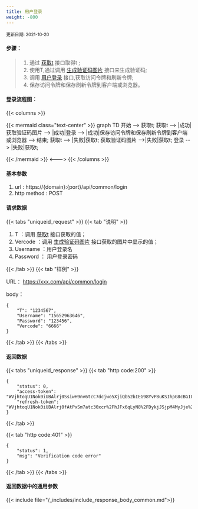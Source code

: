 ```yaml
---
title: 用户登录
weight: -800
---
```

<small>更新日期: 2021-10-20</small>

#### 步骤：
> 1. 通过 [获取t](/auth/get_t) 接口取得t ;
> 2. 使用T,通过调用 [生成验证码图片](/auth/captcha) 接口来生成验证码;
> 3. 调用 [用户登录](/auth/login) 接口,获取访问令牌和刷新令牌;
> 4. 保存访问令牌和保存刷新令牌到客户端或浏览器。
#### 登录流程图：

{{< columns >}}

{{< mermaid class="text-center" >}}
graph TD
    开始 --> 获取t;
    获取t --> |成功|获取验证码图片 -->  |成功|登录 --> |成功|保存访问令牌和保存刷新令牌到客户端或浏览器 --> 结束;
    获取t --> |失败|获取t;
    获取验证码图片 -->|失败|获取t;
    登录 --> |失败|获取t;

{{< /mermaid >}}
<--->
{{< /columns >}}
#### 基本参数
1. url : https://{domain}:{port}/api/common/login
2. http method : POST


#### 请求数据

{{< tabs "uniqueid_request" >}}
{{< tab "说明" >}} 
 
1. T ：调用 [获取t](/auth/get_t) 接口获取的值；
1. Vercode ：调用 [生成验证码图片](/auth/captcha) 接口获取的图片中显示的值；
1. Username ：用户登录名
1. Password ： 用户登录密码


{{< /tab >}}
{{< tab "样例" >}} 

URL： https://xxx.com/api/common/login

body： 

```
{
    "T": "1234567",
    "Username": "15652963646",
    "Password": "123456",
    "Vercode": "6666"
}
```
{{< /tab >}}
{{< /tabs >}}


#### 返回数据

{{< tabs "uniqueid_response" >}}
{{< tab "http code:200" >}} 
```
{
    "status": 0,
    "access-token": "WVjhtoqU1Nok0iUBAlrj0SsiwH9nv6tcC7dcjwo5XjiQb52bIEG98YvP8uKSIhpG8cBGI8fvHTAhPejPNEPoNg17vAEsBT8xBwlvFOa6mp1tVSIC6H9w%2FimTVefx3rX5OKP0BqXMTtRuBqZjE0UYqhH%2FzLzEv035GeC50RdigctnGOk7miyhsumvnrxNlO6vMAuEnv3hBBTO7cSw2BFerw%2FUZUdxgmCy9rjq1zmCKMH3fSyTYxSC17KWgDUZGkG%2F0Y95Hq8m2fattLTbqJyAXg%3D%3D",
    "refresh-token": "WVjhtoqU1Nok0iUBAlrj0fAtPxSm7atc30xcr%2FhJFx6qLyN8%2FDykjJSjpM4MyJje%2FoYI19mACC3h%2FkbeOYiR%2FQ%3D%3D"
}
```   
{{< /tab >}}

{{< tab "http code:401" >}} 
```
{
    "status": 1,
    "msg": "Verification code error"
}
```   
{{< /tab >}}
{{< /tabs >}}

#### 返回数据中的通用参数

{{< include file="/_includes/include_response_body_common.md">}}